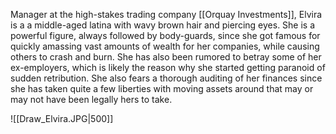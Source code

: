Manager at the high-stakes trading company [[Orquay Investments]], Elvira is a a middle-aged latina with wavy brown hair and piercing eyes. She is a powerful figure, always followed by body-guards, since she got famous for quickly amassing vast amounts of wealth for her companies, while causing others to crash and burn. She has also been rumored to betray some of her ex-employers, which is likely the reason why she started getting paranoid of sudden retribution.
She also fears a thorough auditing of her finances since she has taken quite a few liberties with moving assets around that may or may not have been legally hers to take.

![[Draw_Elvira.JPG|500]]
